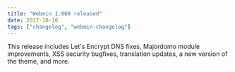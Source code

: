 ```yaml
---
title: "Webmin 1.860 released"
date: 2017-10-10
tags: ["changelog", "webmin-changelog"]
---
```


This release includes Let's Encrypt DNS fixes, Majordomo module improvements, XSS security bugfixes, translation updates, a new version of the theme, and more.
